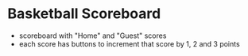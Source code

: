 # Basketball Scoreboard

- scoreboard with "Home" and "Guest" scores
- each score has buttons to increment that score by 1, 2 and 3 points
